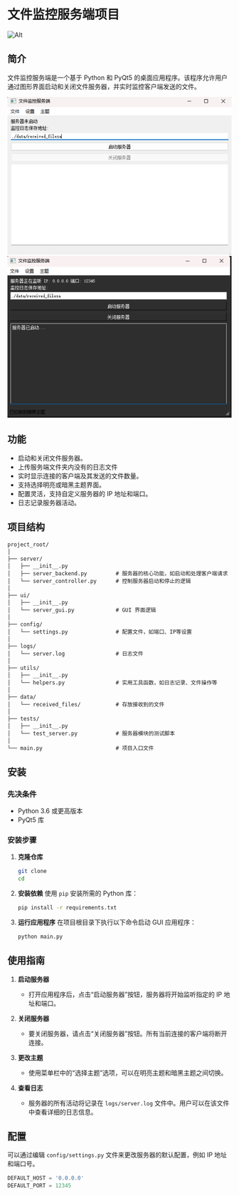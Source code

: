 # 文件监控服务端项目
![Alt](https://repobeats.axiom.co/api/embed/d97cfc90ffd6e8982b3f6e180508e2a924595f8a.svg "Repobeats analytics image")

## 简介

文件监控服务端是一个基于 Python 和 PyQt5 的桌面应用程序。该程序允许用户通过图形界面启动和关闭文件服务器，并实时监控客户端发送的文件。

![界面](./data/doc/界面.png)
![界面-黑暗模式](./data/doc/黑暗模式.png)

## 功能

- 启动和关闭文件服务器。
- 上传服务端文件夹内没有的日志文件
- 实时显示连接的客户端及其发送的文件数量。
- 支持选择明亮或暗黑主题界面。
- 配置灵活，支持自定义服务器的 IP 地址和端口。
- 日志记录服务器活动。

## 项目结构

```
project_root/
│
├── server/
│   ├── __init__.py
│   ├── server_backend.py         # 服务器的核心功能，如启动和处理客户端请求
│   └── server_controller.py      # 控制服务器启动和停止的逻辑
│
├── ui/
│   ├── __init__.py
│   └── server_gui.py             # GUI 界面逻辑
│
├── config/
│   └── settings.py               # 配置文件，如端口、IP等设置
│
├── logs/
│   └── server.log                # 日志文件
│
├── utils/
│   ├── __init__.py
│   └── helpers.py                # 实用工具函数，如日志记录、文件操作等
│
├── data/
│   └── received_files/           # 存放接收到的文件
│
├── tests/
│   ├── __init__.py
│   └── test_server.py            # 服务器模块的测试脚本
│
└── main.py                       # 项目入口文件
```

## 安装

### 先决条件

- Python 3.6 或更高版本
- PyQt5 库

### 安装步骤

1. **克隆仓库**
   ```bash
   git clone 
   cd 
   ```

2. **安装依赖**
   使用 `pip` 安装所需的 Python 库：
   ```bash
   pip install -r requirements.txt
   ```

3. **运行应用程序**
   在项目根目录下执行以下命令启动 GUI 应用程序：
   ```bash
   python main.py
   ```

## 使用指南

1. **启动服务器**
   - 打开应用程序后，点击“启动服务器”按钮，服务器将开始监听指定的 IP 地址和端口。

2. **关闭服务器**
   - 要关闭服务器，请点击“关闭服务器”按钮。所有当前连接的客户端将断开连接。

3. **更改主题**
   - 使用菜单栏中的“选择主题”选项，可以在明亮主题和暗黑主题之间切换。

4. **查看日志**
   - 服务器的所有活动将记录在 `logs/server.log` 文件中。用户可以在该文件中查看详细的日志信息。

## 配置

可以通过编辑 `config/settings.py` 文件来更改服务器的默认配置，例如 IP 地址和端口号。

```python
DEFAULT_HOST = '0.0.0.0'
DEFAULT_PORT = 12345
```
